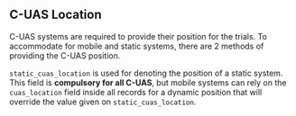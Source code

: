 ## C-UAS Location

C-UAS systems are required to provide their position for the trials.
To accommodate for mobile and static systems, there are 2 methods of
providing the C-UAS position.

`static_cuas_location` is used for denoting the position of a static
system. This field is **compulsory for all C-UAS**, but mobile
systems can rely on the `cuas_location` field inside all records for 
a dynamic position that will override the value given on `static_cuas_location`.

